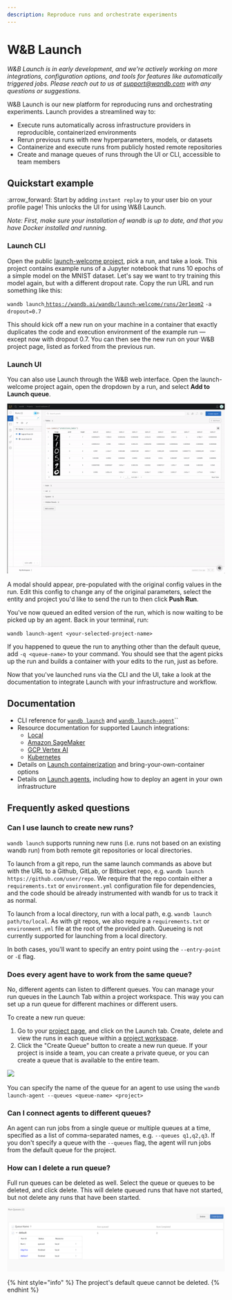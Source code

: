 ```yaml
---
description: Reproduce runs and orchestrate experiments
---
```


# W\&B Launch

_W\&B Launch is in early development, and we're actively working on more integrations, configuration options, and tools for features like automatically triggered jobs. Please reach out to us at support@wandb.com with any questions or suggestions._

W\&B Launch is our new platform for reproducing runs and orchestrating experiments. Launch provides a streamlined way to:

* Execute runs automatically across infrastructure providers in reproducible, containerized environments
* Rerun previous runs with new hyperparameters, models, or datasets
* Containerize and execute runs from publicly hosted remote repositories
* Create and manage queues of runs through the UI or CLI, accessible to team members

## Quickstart example

:arrow\_forward: Start by adding `instant replay` to your user bio on your profile page! This unlocks the UI for using W\&B Launch.

_Note: First, make sure your installation of wandb is up to date, and that you have Docker installed and running._

### Launch CLI

Open the public [launch-welcome project](https://wandb.ai/wandb/launch-welcome), pick a run, and take a look. This project contains example runs of a Jupyter notebook that runs 10 epochs of a simple model on the MNIST dataset. Let's say we want to try training this model again, but with a different dropout rate. Copy the run URL and run something like this:

`wandb launch`[ `https://wandb.ai/wandb/launch-welcome/runs/2er1eom2`](https://wandb.ai/wandb/launch-welcome/runs/2er1eom2) `-a dropout=0.7`

This should kick off a new run on your machine in a container that exactly duplicates the code and execution environment of the example run — except now with dropout 0.7. You can then see the new run on your W\&B project page, listed as forked from the previous run.

### Launch UI

You can also use Launch through the W\&B web interface. Open the launch-welcome project again, open the dropdown by a run, and select **Add to Launch queue**.

![](../../.gitbook/assets/launch.gif)

A modal should appear, pre-populated with the original config values in the run. Edit this config to change any of the original parameters, select the entity and project you'd like to send the run to then click **Push Run**.

You've now queued an edited version of the run, which is now waiting to be picked up by an agent. Back in your terminal, run:

`wandb launch-agent <your-selected-project-name>`

If you happened to queue the run to anything other than the default queue, add `-q <queue-name>` to your command. You should see that the agent picks up the run and builds a container with your edits to the run, just as before.

Now that you've launched runs via the CLI and the UI, take a look at the documentation to integrate Launch with your infrastructure and workflow.

## Documentation

* CLI reference for [`wandb launch`](../../ref/cli/wandb-launch.md) and [`wandb launch-agent`](../../ref/cli/wandb-launch-agent.md)``
* Resource documentation for supported Launch integrations:
  * [Local](https://app.gitbook.com/o/-Lr2SEfv2R3GSuF1kZCt/s/-Lqya5RvLedGEWPhtkjU-1972196547/\~/changes/a3dLxy87tdn4RvFki14h/guides/launch/launch-integrations/launch-local)
  * [Amazon SageMaker](https://app.gitbook.com/o/-Lr2SEfv2R3GSuF1kZCt/s/-Lqya5RvLedGEWPhtkjU-1972196547/\~/changes/a3dLxy87tdn4RvFki14h/guides/launch/launch-integrations/launch-with-amazon-sagemaker)
  * [GCP Vertex AI](https://app.gitbook.com/o/-Lr2SEfv2R3GSuF1kZCt/s/-Lqya5RvLedGEWPhtkjU-1972196547/\~/changes/a3dLxy87tdn4RvFki14h/guides/launch/launch-integrations/launch-with-gcp-vertex-ai)
  * [Kubernetes](https://app.gitbook.com/o/-Lr2SEfv2R3GSuF1kZCt/s/-Lqya5RvLedGEWPhtkjU-1972196547/\~/changes/a3dLxy87tdn4RvFki14h/guides/launch/launch-integrations/launch-with-kubernetes)
* Details on [Launch containerization](https://app.gitbook.com/o/-Lr2SEfv2R3GSuF1kZCt/s/-Lqya5RvLedGEWPhtkjU-1972196547/\~/changes/a3dLxy87tdn4RvFki14h/guides/launch/containerizing-with-launch) and bring-your-own-container options
* Details on [Launch agents](https://app.gitbook.com/o/-Lr2SEfv2R3GSuF1kZCt/s/-Lqya5RvLedGEWPhtkjU-1972196547/\~/changes/a3dLxy87tdn4RvFki14h/guides/launch/launch-agents-and-queues), including how to deploy an agent in your own infrastructure

## Frequently asked questions

### Can I use launch to create new runs?

`wandb launch` supports running new runs (i.e. runs not based on an existing wandb run) from both remote git repositories or local directories.

To launch from a git repo, run the same launch commands as above but with the URL to a Github, GitLab, or Bitbucket repo, e.g. `wandb launch https://github.com/user/repo`. We require that the repo contain either a `requirements.txt` or `environment.yml` configuration file for dependencies, and the code should be already instrumented with wandb for us to track it as normal.

To launch from a local directory, run with a local path, e.g. `wandb launch path/to/local`. As with git repos, we also require a `requirements.txt` or `environment.yml` file at the root of the provided path. Queueing is not currently supported for launching from a local directory.

In both cases, you'll want to specify an entry point using the `--entry-point` or `-E` flag.

### Does every agent have to work from the same queue?

No, different agents can listen to different queues. You can manage your run queues in the Launch Tab within a project workspace. This way you can set up a run queue for different machines or different users.

To create a new run queue:

1. Go to your [project page](https://docs.wandb.ai/ref/app/pages/project-page), and click on the Launch tab. Create, delete and view the runs in each queue within a [project workspace](../../ref/app/pages/project-page.md#workspace-tab).
2. Click the "Create Queue" button to create a new run queue. If your project is inside a team, you can create a private queue, or you can create a queue that is available to the entire team.

![](<../../.gitbook/assets/image (149).png>)

You can specify the name of the queue for an agent to use using the `wandb launch-agent --queues <queue-name> <project>`

### Can I connect agents to different queues?

An agent can run jobs from a single queue or multiple queues at a time, specified as a list of comma-separated names, e.g. `--queues q1,q2,q3`. If you don't specify a queue with the `--queues` flag, the agent will run jobs from the default queue for the project.

### How can I delete a run queue?

Full run queues can be deleted as well. Select the queue or queues to be deleted, and click delete. This will delete queued runs that have not started, but not delete any runs that have been started.

![](<../../.gitbook/assets/image (151).png>)

{% hint style="info" %}
The project's default queue cannot be deleted.
{% endhint %}
